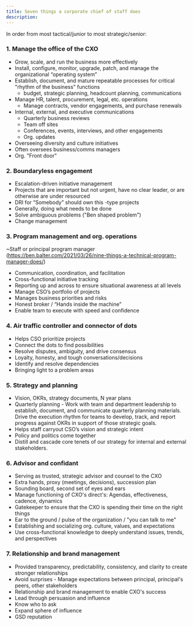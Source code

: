 ```yaml
---
title: Seven things a corporate chief of staff does
description:
---
```


In order from most tactical/junior to most strategic/senior:

### 1. Manage the office of the CXO

* Grow, scale, and run the business more effectively
* Install, configure, monitor, upgrade, patch, and manage the organizational “operating system”
* Establish, document, and mature repeatable processes for critical "rhythm of the business" functions
  * budget, strategic planning, headcount planning, communications
* Manage HR, talent, procurement, legal, etc. operations
  * Manage contracts, vendor engagements, and purchase renewals  
* Internal, external, and executive communications
  * Quarterly business reviews
  * Team off sites
  * Conferences, events, interviews, and other engagements
  * Org. updates
* Overseeing diversity and culture initiatives
* Often oversees business/comms managers
* Org. "Front door"

### 2. Boundaryless engagement

* Escalation-driven initiative management
* Projects that are important but not urgent, have no clear leader, or are otherwise are under resourced
* DRI for “Somebody” should own this -type projects
* Generally, doing what needs to be done
* Solve ambiguous problems ("Ben shaped problem")
* Change management

### 3. Program management and org. operations

~Staff or principal program manager (https://ben.balter.com/2021/03/26/nine-things-a-technical-program-manager-does/)

* Communication, coordination, and facilitation
* Cross-functional initiative tracking
* Reporting up and across to ensure situational awareness at all levels
* Manage CSO’s portfolio of projects
* Manages business priorities and risks
* Honest broker / “Hands inside the machine”
* Enable team to execute with speed and confidence

### 4. Air traffic controller and connector of dots

* Helps CSO prioritize projects
* Connect the dots to find possibilities
* Resolve disputes, ambiguity, and drive consensus
* Loyalty, honesty, and tough conversations/decisions
* Identify and resolve dependencies
* Bringing light to a problem areas
  
### 5. Strategy and planning

* Vision, OKRs, strategy documents, N year plans
* Quarterly planning - Work with team and department leadership to establish, document, and communicate quarterly planning materials. Drive the execution rhythm for teams to develop, track, and report progress against OKRs in support of those strategic goals.
* Helps staff carryout CSO’s vision and strategic intent
* Policy and politics come together
* Distill and cascade core tenets of our strategy for internal and external stakeholders.

### 6. Advisor and confidant

* Serving as trusted, strategic advisor and counsel to the CXO
* Extra hands, proxy (meetings, decisions), succession plan
* Sounding board, second set of eyes and ears
* Manage functioning of CXO's direct's: Agendas, effectiveness, cadence, dynamics
* Gatekeeper to ensure that the CXO is spending their time on the right things
* Ear to the ground / pulse of the organization / "you can talk to me"
* Establishing and socializing org. culture, values, and expectations
* Use cross-functional knowledge to deeply understand issues, trends, and perspectives

### 7. Relationship and brand management

* Provided transparency, predictability, consistency, and clarity to create stronger relationships
* Avoid surprises - Manage expectations between principal, principal's peers, other stakeholders
* Relationship and brand management to enable CXO's success 
* Lead through persuasion and influence
* Know who to ask
* Expand sphere of influence
* GSD reputation